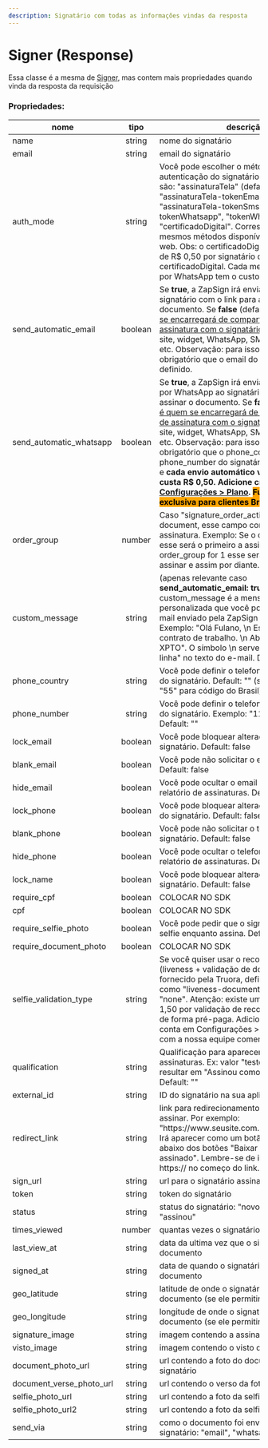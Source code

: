 ```yaml
---
description: Signatário com todas as informações vindas da resposta
---
```


# Signer (Response)

Essa classe é a mesma de [Signer](https://app.gitbook.com/s/-M4noMoX5ZGb2-RhWjjf-887967055/~/changes/193/facilitadores/sdks/sdk-typescript/classes-usadas/body/signer), mas contem mais propriedades quando vinda da resposta da requisição

### Propriedades:

<table><thead><tr><th width="261">nome</th><th width="148.33333333333331" align="center">tipo</th><th>descrição</th></tr></thead><tbody><tr><td>name</td><td align="center">string</td><td>nome do signatário</td></tr><tr><td>email</td><td align="center">string</td><td>email do signatário</td></tr><tr><td>auth_mode</td><td align="center">string</td><td>Você pode escolher o método de autenticação do signatário. Valores possíveis são: "assinaturaTela" (default), "tokenEmail", "assinaturaTela-tokenEmail", "tokenSms", "assinaturaTela-tokenSms", "assinaturaTela-tokenWhatsapp", "tokenWhatsapp" e "certificadoDigital". Correspondem aos mesmos métodos disponíveis na interface web. Obs: o certificadoDigital tem um custo de R$ 0,50 por signatário que assinar com certificadoDigital. Cada mensagem enviada por WhatsApp tem o custo de R$ 0,50.</td></tr><tr><td>send_automatic_email</td><td align="center">boolean</td><td>Se <strong>true</strong>, a ZapSign irá enviar um e-mail ao signatário com o link para assinar o documento. Se <strong>false</strong> (default), <a href="https://docs.zapsign.com.br/documentos/criar-documento#o-que-fazer-com-a-resposta">você é quem se encarregará de compartilhar o link de assinatura com o signatário</a>, seja pelo seu site, widget, WhatsApp, SMS, e-mail, chat etc. Observação: para isso funcionar, é obrigatório que o email do signatário seja definido.</td></tr><tr><td>send_automatic_whatsapp</td><td align="center">boolean</td><td>Se <strong>true</strong>, a ZapSign irá enviar uma mensagem por WhatsApp ao signatário com o link para assinar o documento. Se <strong>false</strong> (default), <a href="https://docs.zapsign.com.br/documentos/criar-documento#o-que-fazer-com-a-resposta">você é quem se encarregará de compartilhar o link de assinatura com o signatário</a>, seja pelo seu site, widget, WhatsApp, SMS, e-mail, chat etc. Observação: para isso funcionar, é obrigatório que o phone_country e phone_number do signatário sejam definidos e <strong>cada envio automático via WhatsApp custa R$ 0,50. Adicione créditos em</strong> <a href="https://app.zapsign.com.br/conta/configuracoes?tab=plans"><strong>Configurações > Plano</strong></a><strong>. </strong><mark style="background-color:orange;"><strong>Funcionalidade exclusiva para clientes Brasil.</strong></mark></td></tr><tr><td>order_group</td><td align="center">number</td><td>Caso "signature_order_active" esteja ativo no document, esse campo controla a ordem de assinatura. Exemplo: Se o order_group é 0, esse será o primeiro a assinar, se o order_group for 1 esse será o segundo a assinar e assim por diante.</td></tr><tr><td>custom_message</td><td align="center">string</td><td>(apenas relevante caso <strong>send_automatic_email: true</strong>). A custom_message é a mensagem personalizada que você pode inserir no e-mail enviado pela ZapSign ao signatário. Exemplo: "Olá Fulano, \n Este é o seu contrato de trabalho. \n Abraços, Equipe XPTO". O símbolo \n serve para "pular uma linha" no texto do e-mail. Default: ""</td></tr><tr><td>phone_country</td><td align="center">string</td><td>Você pode definir o telefone (código do país) do signatário. Default: "" (sugestão: utilizar "55" para código do Brasil)</td></tr><tr><td>phone_number</td><td align="center">string</td><td>Você pode definir o telefone (DDD + número) do signatário. Exemplo: "11998989222". Default: ""</td></tr><tr><td>lock_email</td><td align="center">boolean</td><td>Você pode bloquear alterações ao e-mail do signatário. Default: false</td></tr><tr><td>blank_email</td><td align="center">boolean</td><td>Você pode não solicitar o email do signatário. Default: false</td></tr><tr><td>hide_email</td><td align="center">boolean</td><td>Você pode ocultar o email do signatário no relatório de assinaturas. Default: false</td></tr><tr><td>lock_phone</td><td align="center">boolean</td><td>Você pode bloquear alterações ao telefone do signatário. Default: false</td></tr><tr><td>blank_phone</td><td align="center">boolean</td><td>Você pode não solicitar o telefone do signatário. Default: false</td></tr><tr><td>hide_phone</td><td align="center">boolean</td><td>Você pode ocultar o telefone do signatário no relatório de assinaturas. Default: false</td></tr><tr><td>lock_name</td><td align="center">boolean</td><td>Você pode bloquear alterações ao nome do signatário. Default: false</td></tr><tr><td>require_cpf</td><td align="center">boolean</td><td>COLOCAR NO SDK</td></tr><tr><td>cpf</td><td align="center">boolean</td><td>COLOCAR NO SDK</td></tr><tr><td>require_selfie_photo</td><td align="center">boolean</td><td>Você pode pedir que o signatário tire uma selfie enquanto assina. Default: false</td></tr><tr><td>require_document_photo</td><td align="center">boolean</td><td>COLOCAR NO SDK</td></tr><tr><td>selfie_validation_type</td><td align="center">string</td><td>Se você quiser usar o reconhecimento facial (liveness + validação de documento), fornecido pela Truora, defina este campo como "liveness-document-match". Default: "none". Atenção: existe um custo extra de R$ 1,50 por validação de reconhecimento facial, de forma pré-paga. Adicione créditos na sua conta em Configurações > Plano ou converse com a nossa equipe comercial.</td></tr><tr><td>qualification</td><td align="center">string</td><td>Qualificação para aparecer no relatório de assinaturas. Ex: valor "testemunha" irá resultar em "Assinou como testemunha". Default: ""</td></tr><tr><td>external_id</td><td align="center">string</td><td>ID do signatário na sua aplicação. Default: ""</td></tr><tr><td>redirect_link</td><td align="center">string</td><td>link para redirecionamento após signatário assinar. Por exemplo: "https://www.seusite.com.br/agradecimento". Irá aparecer como um botão "CONTINUAR" abaixo dos botões "Baixar original" e "Baixar assinado". Lembre-se de inserir o http:// ou https:// no começo do link. Default: "" </td></tr><tr><td>sign_url</td><td align="center">string</td><td>url para o signatário assinar o documento</td></tr><tr><td>token</td><td align="center">string</td><td>token do signatário</td></tr><tr><td>status</td><td align="center">string</td><td>status do signatário: "novo", "abriu-link" ou "assinou"</td></tr><tr><td>times_viewed</td><td align="center">number</td><td>quantas vezes o signatário viu o documento</td></tr><tr><td>last_view_at</td><td align="center">string</td><td>data da ultima vez que o signatário viu o documento</td></tr><tr><td>signed_at</td><td align="center">string</td><td>data de quando o signatário assinou o documento</td></tr><tr><td>geo_latitude</td><td align="center">string</td><td>latitude de onde o signatário assinou o documento (se ele permitir)</td></tr><tr><td>geo_longitude</td><td align="center">string</td><td>longitude de onde o signatário assinou o documento (se ele permitir)</td></tr><tr><td>signature_image</td><td align="center">string</td><td>imagem contendo a assinatura do signatário</td></tr><tr><td>visto_image</td><td align="center">string</td><td>imagem contendo o visto do signatário</td></tr><tr><td>document_photo_url</td><td align="center">string</td><td>url contendo a foto do documento do signatário</td></tr><tr><td>document_verse_photo_url</td><td align="center">string</td><td>url contendo o verso da foto do signatário</td></tr><tr><td>selfie_photo_url</td><td align="center">string</td><td>url contendo a foto da selfie do signatário</td></tr><tr><td>selfie_photo_url2</td><td align="center">string</td><td>url contendo a foto da selfie do signatário</td></tr><tr><td>send_via</td><td align="center">string</td><td>como o documento foi enviado para o signatário: "email", "whatsapp" ou null</td></tr></tbody></table>

